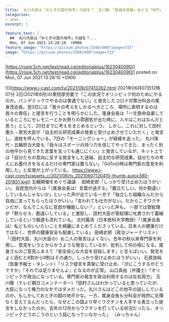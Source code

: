 ```yaml
---
title:  丸川大臣は「おとぎの国の地平」の話を？　玉川徹、「尾身氏見解」めぐる「地平」発言に皮肉  
categories:
- news
excerpt: |
  
feature_text: |
  ##  丸川大臣は「おとぎの国の地平」の話を？...
  Mon, 07 Jun 2021 13:28:10  +0900
feature_image: "https://picsum.photos/2560/600?image=733"
image: "https://picsum.photos/2560/600?image=733"
---
```


[https://rosie.5ch.net/test/read.cgi/editorialplus/1623040090/](https://rosie.5ch.net/test/read.cgi/editorialplus/1623040090/)
posted on Mon, 07 Jun 2021 13:28:10  +0900

<!--more-->

![](https://www.j-cast.com/tv/2021/06/07413262.html 2021年06月07日12時07分 2日(2021年6月)の衆院厚労委で「この状況でオリンピック何のためにやるのか。パンデミックでやるのは普通でない」と発言したコロナ対策分科会の尾身茂会長。翌3日には「我々の考えをしかるべきところ、場所に表明するのは我々の責任」と提言を行うことを明らかにした。尾身会長は「一生懸命自粛しているところにセレモニーとかお祭りの雰囲気が出た時に、人々はこれはなんだと思う」として、20日までに考えをまとめるという。 しかし、これに対して田村憲久・厚労大臣が「自主的な研究成果の発表と受け止めさせていただく」と発言し、波紋を呼んでいる。7日の「モーニングショー」が経緯を追った。 丸川珠代・五輪担当大臣も「我々はスポーツの持つ力を信じてやってきた、まったく別の地平から見てきた言葉を言っても通じにくい」と発言しているが、ネット上では「自分たちの意向に反する発言をした途端、自主的な研究成果。自分たちの考えにお墨付きを与えるだけの専門家は要らない」「GoToの時は専門家の意見を利用した」と反発が上がっている。 [https://www.j-cast.com/tv/assets_c/2021/06/tv_20210607120410-thumb-autox380-201851.jpg)](https://www.j-cast.com/tv/assets_c/2021/06/tv_20210607120410-thumb-autox380-201851.jpg)) 五輪開催をめぐり論議 　田崎史郎「しっかり受け止めたほうがいい」 自民党内からは「（尾身会長は）言葉が過ぎる」「腹立たしい。何か勘違いしているんじゃないか」といった声が出ている一方で「独立した組織なんだから自由に言ってもらったほうがいい」「言われても仕方がない。だからこそワクチンだが、なんでこんなに官邸が機能しない？」といった声も。 一部では菅総理が「黙らせろ、勘違いしている」と激怒し、田村大臣が菅総理に叱責されて萎縮しているという報道も流れている。 北村義浩（日本医科大学教授）「（尾身会長は）私どものいいたいことを綺麗にまとめてくださっている。日本人の健康だけではなく、世界の健康安全も配慮している」 田崎史郎（政治ジャーナリスト）「（田村大臣、丸川大臣の）お二人の発言はよくない。去年の秋以来専門家を利用し、意見をいうとからかうような発言しているが、批判して何の得になる。尾身さんのご意見ふまえて『安全安心な大会を目指します』と言えばいい。発言をよく読むと8割から9割はその通り。しっかり受け止めたほうがいい」 石原良純（気象予報士・タレント）「リスク提言を真摯に受け止め、『次にこうするがどうですか』『それでは足りませんよ』となるのが正常」 山口真由（弁護士）「オリンピックが政治になっている。専門家の発言を政治利用するのは左右両方」 玉川徹（テレビ朝日コメンテーター）「田村さんはわかっていると思っていたが、大臣になって権力のなかではダメだった。丸川さんはどこの地平の話ししているのか。もしかしておとぎの国の地平かな。一方、尾身会長も分科会が政府に忌憚なく言えてるんだったら、なぜどこの国より早くワクチンを入手する表立った提言をしなかったのか。去年の12月からワクチンを打っている状況だったら、オリンピックどうのこうのという話になっていなかった」 （みっちゃん）
